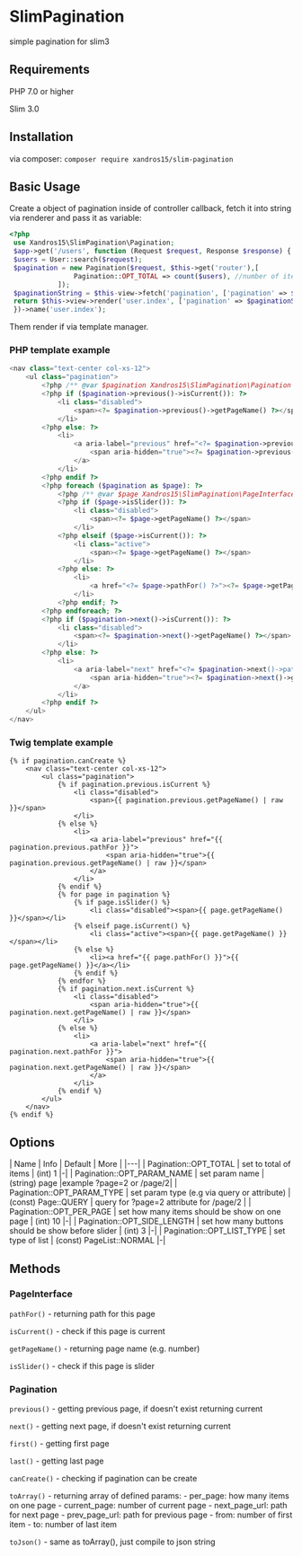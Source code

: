 # SlimPagination
simple pagination for slim3

## Requirements

 PHP 7.0 or higher
 
 Slim 3.0
 
## Installation
via composer:
`composer require xandros15/slim-pagination`
## Basic Usage

Create a object of pagination inside of controller callback, fetch it into string via renderer and pass it as variable:

```php
<?php
 use Xandros15\SlimPagination\Pagination;
 $app->get('/users', function (Request $request, Response $response) {
 $users = User::search($request);
 $pagination = new Pagination($request, $this->get('router'),[
                Pagination::OPT_TOTAL => count($users), //number of items
            ]);
 $paginationString = $this-view->fetch('pagination', ['pagination' => $pagination]);
 return $this->view->render('user.index', ['pagination' => $paginationString]);
 })->name('user.index');

```

Them render if via template manager.

### PHP template example
```php
<nav class="text-center col-xs-12">
    <ul class="pagination">
        <?php /** @var $pagination Xandros15\SlimPagination\Pagination */ ?>
        <?php if ($pagination->previous()->isCurrent()): ?>
            <li class="disabled">
                <span><?= $pagination->previous()->getPageName() ?></span>
            </li>
        <?php else: ?>
            <li>
                <a aria-label="previous" href="<?= $pagination->previous()->pathFor() ?>">
                    <span aria-hidden="true"><?= $pagination->previous()->getPageName() ?></span>
                </a>
            </li>
        <?php endif ?>
        <?php foreach ($pagination as $page): ?>
            <?php /** @var $page Xandros15\SlimPagination\PageInterface */ ?>
            <?php if ($page->isSlider()): ?>
                <li class="disabled">
                    <span><?= $page->getPageName() ?></span>
                </li>
            <?php elseif ($page->isCurrent()): ?>
                <li class="active">
                    <span><?= $page->getPageName() ?></span>
                </li>
            <?php else: ?>
                <li>
                    <a href="<?= $page->pathFor() ?>"><?= $page->getPageName() ?></a>
                </li>
            <?php endif; ?>
        <?php endforeach; ?>
        <?php if ($pagination->next()->isCurrent()): ?>
            <li class="disabled">
                <span><?= $pagination->next()->getPageName() ?></span>
            </li>
        <?php else: ?>
            <li>
                <a aria-label="next" href="<?= $pagination->next()->pathFor() ?>">
                    <span aria-hidden="true"><?= $pagination->next()->getPageName() ?></span>
                </a>
            </li>
        <?php endif ?>
    </ul>
</nav>
```

### Twig template example
```twig
{% if pagination.canCreate %}
    <nav class="text-center col-xs-12">
        <ul class="pagination">
            {% if pagination.previous.isCurrent %}
                <li class="disabled">
                    <span>{{ pagination.previous.getPageName() | raw }}</span>
                </li>
            {% else %}
                <li>
                    <a aria-label="previous" href="{{ pagination.previous.pathFor }}">
                        <span aria-hidden="true">{{ pagination.previous.getPageName() | raw }}</span>
                    </a>
                </li>
            {% endif %}
            {% for page in pagination %}
                {% if page.isSlider() %}
                    <li class="disabled"><span>{{ page.getPageName() }}</span></li>
                {% elseif page.isCurrent() %}
                    <li class="active"><span>{{ page.getPageName() }}</span></li>
                {% else %}
                    <li><a href="{{ page.pathFor() }}">{{ page.getPageName() }}</a></li>
                {% endif %}
            {% endfor %}
            {% if pagination.next.isCurrent %}
                <li class="disabled">
                    <span aria-hidden="true">{{ pagination.next.getPageName() | raw }}</span>
                </li>
            {% else %}
                <li>
                    <a aria-label="next" href="{{ pagination.next.pathFor }}">
                        <span aria-hidden="true">{{ pagination.next.getPageName() | raw }}</span>
                    </a>
                </li>
            {% endif %}
        </ul>
    </nav>
{% endif %}
```

## Options

| Name  | Info | Default | More |
|---|
| Pagination::OPT_TOTAL | set to total of items | (int) 1 |-|
| Pagination::OPT_PARAM_NAME | set param name | (string) page |example ?page=2 or /page/2|
| Pagination::OPT_PARAM_TYPE | set param type (e.g via query or attribute) | (const) Page::QUERY | query for ?page=2 attribute for /page/2 |
| Pagination::OPT_PER_PAGE | set how many items should be show on one page | (int) 10 |-|
| Pagination::OPT_SIDE_LENGTH | set how many buttons should be show before slider | (int) 3 |-|
| Pagination::OPT_LIST_TYPE | set type of list | (const) PageList::NORMAL |-|

## Methods

### PageInterface

`pathFor()` - returning path for this page

`isCurrent()` - check if this page is current

`getPageName()` - returning page name (e.g. number)

`isSlider()` - check if this page is slider

### Pagination

`previous()` - getting previous page, if doesn't exist returning current

`next()` - getting next page, if doesn't exist returning current

`first()` - getting first page

`last()` - getting last page

`canCreate()` - checking if pagination can be create

`toArray()` - returning array of defined params:
     - per_page: how many items on one page
     - current_page: number of current page
     - next_page_url: path for next page
     - prev_page_url: path for previous page
     - from: number of first item
     - to: number of last item

`toJson()` - same as toArray(), just compile to json string
